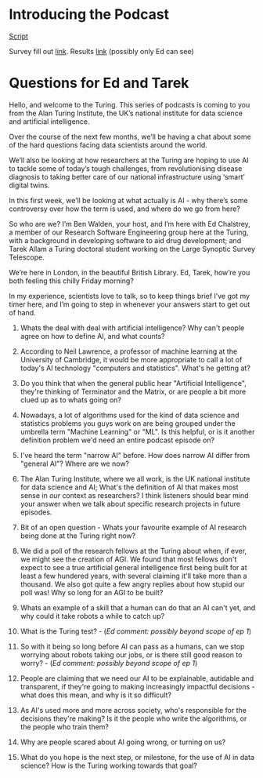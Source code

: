 # Introducing the Podcast

[Script](https://docs.google.com/document/d/1RotYphjVBema8ARXOgbFmluG7KfUE3_R714TC-x1Ja0/edit)

Survey fill out [link](http://bit.ly/2MozP5x). Results [link](https://docs.google.com/forms/d/1eeQFO8usXal16Mx-o5G1kypsUrGCNMVhZmhcZQ9CM4I/edit#responses) (possibly only Ed can see)

# Questions for Ed and Tarek

Hello, and welcome to the Turing. This series of podcasts is coming to you from the Alan Turing Institute, the UK’s national institute for data science and artificial intelligence.

Over the course of the next few months, we’ll be having a chat about some of the hard questions facing data scientists around the world.

We’ll also be looking at how researchers at the Turing are hoping to use AI to tackle some of today’s tough challenges, from revolutionising disease diagnosis to taking better care of our national infrastructure using ‘smart’ digital twins.

In this first week, we’ll be looking at what actually is AI - why there’s some controversy over how the term is used, and where do we go from here?

So who are we? I’m Ben Walden, your host, and I’m here with Ed Chalstrey, a member of our Research Software Engineering group here at the Turing, with a background in developing software to aid drug development; and Tarek Allam a Turing doctoral student working on the Large Synoptic Survey Telescope. 

We’re here in London, in the beautiful British Library. Ed, Tarek, how’re you both feeling this chilly Friday morning? 

In my experience, scientists love to talk, so to keep things brief I’ve got my timer here, and I’m going to step in whenever your answers start to get out of hand.

1. Whats the deal with deal with artificial intelligence? Why can't people agree on how to define AI, and what counts?

2. According to Neil Lawrence, a professor of machine learning at the University of Cambridge, it would be more appropriate to call a lot of today's AI technology "computers and statistics". What's he getting at?

3. Do you think that when the general public hear "Artificial Intelligence", they're thinking of  Terminator and the Matrix, or are people a bit more clued up as to whats going on?

4. Nowadays, a lot of algorithms used for the kind of data science and statistics problems you guys work on are being grouped under the umbrella term "Machine Learning" or "ML". Is this  helpful, or is it another definition problem we'd need an entire podcast episode on?

5. I've heard the term "narrow AI" before. How does narrow AI differ from "general AI"? Where are we now?

6. The Alan Turing Institute, where we all work, is the UK national institute for data science and AI; What's the definition of AI that makes most sense in *our* context as researchers? I think listeners should bear mind your answer when we talk about specific research projects in future episodes.

7. Bit of an open question - Whats your favourite example of AI research being done at the Turing right now?

8. We did a poll of the research fellows at the Turing about when, if ever, we might see the creation of AGI. We found that most fellows don't expect to see a true artificial general intelligence first being built for at least a few hundered years, with several claiming it'll take more than a thousand. We also got quite a few angry replies about how stupid our poll was! Why so long for an AGI to be built?

9. Whats an example of a skill that a human can do that an AI can't yet, and why could it take robots a while to catch up?

10. What is the Turing test? - (*Ed comment: possibly beyond scope of ep 1*)

11. So with it being so long before AI can pass as a humans, can we stop worrying about robots taking our jobs, or is there still good reason to worry? - (*Ed comment: possibly beyond scope of ep 1*)

13. People are claiming that we need our AI to be explainable, autidable and transparent, if they're going to making increasingly impactful decisions - what does this mean, and why is it so difficult?

14. As AI's used more and more across society, who's responsible for the decisions they're making? Is it the people who write the algorithms, or the people who train them?

15. Why are people scared about AI going wrong, or turning on us?

16. What do you hope is the next step, or milestone, for the use of AI in data science? How is the Turing working towards that goal?





